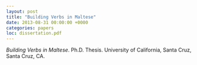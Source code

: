 ```yaml
---
layout: post
title: "Building Verbs in Maltese"
date: 2013-08-31 00:00:00 +0000
categories: papers
loc: dissertation.pdf
---
```


_Building Verbs in Maltese_. Ph.D. Thesis. University of California, Santa Cruz, Santa Cruz, CA.

<!---more--->